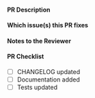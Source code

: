 #### PR Description 

#### Which issue(s) this PR fixes 

#### Notes to the Reviewer

#### PR Checklist

- [ ] CHANGELOG updated 
- [ ] Documentation added
- [ ] Tests updated
